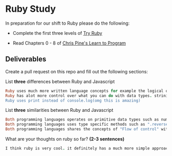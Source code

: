 # Ruby Study

In preparation for our shift to Ruby please do the following:

* Complete the first three levels of [Try Ruby](http://tryruby.org/)

* Read Chapters 0 - 8 of [Chris Pine's Learn to Program](https://pine.fm/LearnToProgram/)

## Deliverables

Create a pull request on this repo and fill out the following sections:

List **three** differences between Ruby and Javascript

```ruby
Ruby uses much more written language concepts for example the logical operators are "or", "and" and "not" as opposed to javascripts || && and !==
Ruby has alot more control over what you can do with data types. strining methods to an object to manipulate it seems to be Ruby's focus and strength.
Ruby uses print instead of console.log(omg this is amazing)

```

List **three** similarities between Ruby and Javascript

```ruby
Both programming languages operates on primitive data types such as number(ruby calls them integers), strings, booleans.
Both programming languages uses type specific methods such as ".reverse" and ".length" are both methods associated to string type data and ".max" is associated to integers.
Both programming languages shares the concepts of "Flow of control" with branching and loops.
```

What are your thoughts on ruby so far? **(2-3 sentences)**

```ruby
I think ruby is very cool. it definitely has a much more simple approach, which is probably due to its readability. And that simplicity does not seem to get in the way of its capabilities as far as writting and computing functions similar to Javascript, from what ive seen so far.
```
